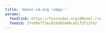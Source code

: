 ```yaml
---
title: 'monal-im.org :xmpp:'
params:
  feedlink: https://fosstodon.org/@Monal.rss
  feedid: 1fe99e7f3ec02dd85486ca51f3f137e2
---
```


